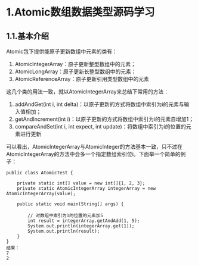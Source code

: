 # 1.Atomic数组数据类型源码学习

## 1.1.基本介绍

Atomic包下提供能原子更新数组中元素的类有：

1. AtomicIntegerArray：原子更新整型数组中的元素；
2. AtomicLongArray：原子更新长整型数组中的元素；
3. AtomicReferenceArray：原子更新引用类型数组中的元素

这几个类的用法一致，就以AtomicIntegerArray来总结下常用的方法：

1. addAndGet\(int i, int delta\)：以原子更新的方式将数组中索引为i的元素与输入值相加；
2. getAndIncrement\(int i\)：以原子更新的方式将数组中索引为i的元素自增加1；
3. compareAndSet\(int i, int expect, int update\)：将数组中索引为i的位置的元素进行更新

可以看出，AtomicIntegerArray与AtomicInteger的方法基本一致，只不过在AtomicIntegerArray的方法中会多一个指定数组索引位i。下面举一个简单的例子：

```
public class AtomicTest {

    private static int[] value = new int[]{1, 2, 3};
    private static AtomicIntegerArray integerArray = new AtomicIntegerArray(value);

    public static void main(String[] args) {

        // 对数组中索引为1的位置的元素加5
        int result = integerArray.getAndAdd(1, 5);
        System.out.println(integerArray.get(1));
        System.out.println(result);
    }
}
结果：
7
2
```



